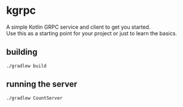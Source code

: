 # kgrpc
A simple Kotlin GRPC service and client to get you started.  
Use this as a starting point for your project or just to learn the basics.

## building
`./gradlew build`

## running the server
`./gradlew CountServer`
